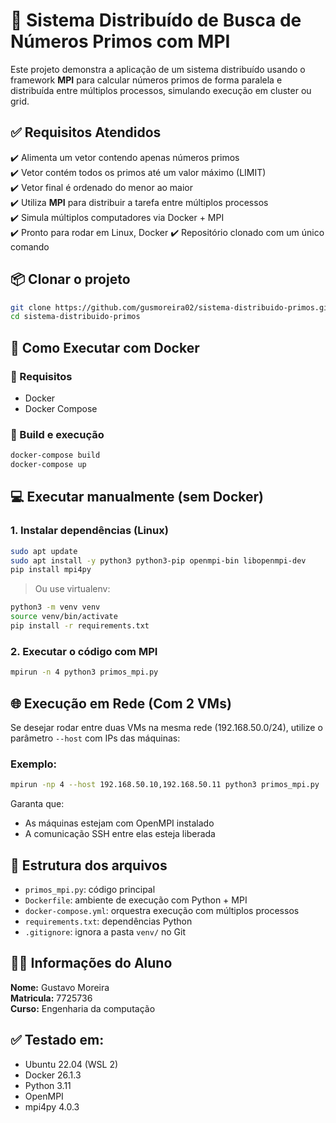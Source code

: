 # 🔢 Sistema Distribuído de Busca de Números Primos com MPI

Este projeto demonstra a aplicação de um sistema distribuído usando o framework **MPI** para calcular números primos de forma paralela e distribuída entre múltiplos processos, simulando execução em cluster ou grid.

## ✅ Requisitos Atendidos

✔️ Alimenta um vetor contendo apenas números primos  
✔️ Vetor contém todos os primos até um valor máximo (LIMIT)  
✔️ Vetor final é ordenado do menor ao maior  
✔️ Utiliza **MPI** para distribuir a tarefa entre múltiplos processos  
✔️ Simula múltiplos computadores via Docker + MPI  
✔️ Pronto para rodar em Linux, Docker 
✔️ Repositório clonado com um único comando

## 📦 Clonar o projeto

```bash
git clone https://github.com/gusmoreira02/sistema-distribuido-primos.git
cd sistema-distribuido-primos
```

## 🐳 Como Executar com Docker 

### 🧱 Requisitos

- Docker 
- Docker Compose

### 🔧 Build e execução

```bash
docker-compose build
docker-compose up
```

## 💻 Executar manualmente (sem Docker)

### 1. Instalar dependências (Linux)

```bash
sudo apt update
sudo apt install -y python3 python3-pip openmpi-bin libopenmpi-dev
pip install mpi4py
```

> Ou use virtualenv:

```bash
python3 -m venv venv
source venv/bin/activate
pip install -r requirements.txt
```

### 2. Executar o código com MPI

```bash
mpirun -n 4 python3 primos_mpi.py
```

## 🌐 Execução em Rede (Com 2 VMs)

Se desejar rodar entre duas VMs na mesma rede (192.168.50.0/24), utilize o parâmetro `--host` com IPs das máquinas:

### Exemplo:

```bash
mpirun -np 4 --host 192.168.50.10,192.168.50.11 python3 primos_mpi.py
```

Garanta que:
- As máquinas estejam com OpenMPI instalado
- A comunicação SSH entre elas esteja liberada

## 📁 Estrutura dos arquivos

- `primos_mpi.py`: código principal
- `Dockerfile`: ambiente de execução com Python + MPI
- `docker-compose.yml`: orquestra execução com múltiplos processos
- `requirements.txt`: dependências Python
- `.gitignore`: ignora a pasta `venv/` no Git

## 👨‍🏫 Informações do Aluno

**Nome:** Gustavo Moreira  
**Matricula:** 7725736  
**Curso:** Engenharia da computação

## ✅ Testado em:

- Ubuntu 22.04 (WSL 2)
- Docker 26.1.3
- Python 3.11
- OpenMPI
- mpi4py 4.0.3
